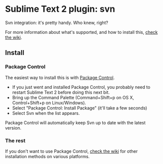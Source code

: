 # Sublime Text 2 plugin: svn

Svn integration: it's pretty handy. Who knew, right?

For more information about what's supported, and how to install this, [check the wiki](https://svnhub.com/kemayo/sublime-text-2-svn/wiki).

## Install

### Package Control

The easiest way to install this is with [Package Control](http://wbond.net/sublime\_packages/package\_control).

 * If you just went and installed Package Control, you probably need to restart Sublime Text 2 before doing this next bit.
 * Bring up the Command Palette (Command+Shift+p on OS X, Control+Shift+p on Linux/Windows).
 * Select "Package Control: Install Package" (it'll take a few seconds)
 * Select Svn when the list appears.

Package Control will automatically keep Svn up to date with the latest version.

### The rest

If you don't want to use Package Control, [check the wiki](https://svnhub.com/kemayo/sublime-text-2-svn/wiki) for other installation methods on various platforms.
